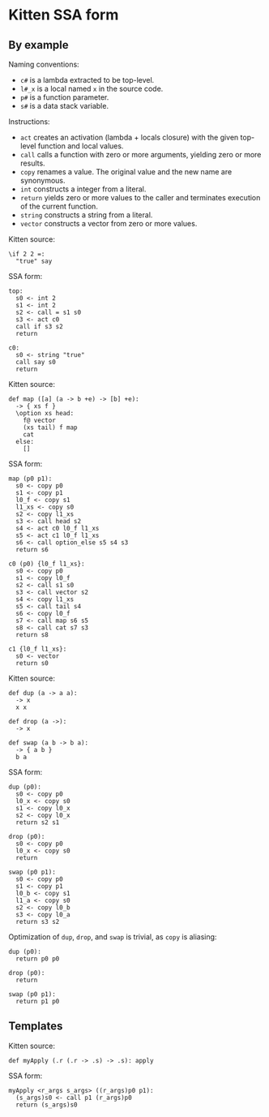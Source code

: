 # Kitten SSA form

## By example

Naming conventions:

* `c#` is a lambda extracted to be top-level.
* `l#_x` is a local named `x` in the source code.
* `p#` is a function parameter.
* `s#` is a data stack variable.

Instructions:

* `act` creates an activation (lambda + locals closure) with
  the given top-level function and local values.
* `call` calls a function with zero or more arguments,
  yielding zero or more results.
* `copy` renames a value.  The original value and the new
  name are synonymous.
* `int` constructs a integer from a literal.
* `return` yields zero or more values to the caller and
  terminates execution of the current function.
* `string` constructs a string from a literal.
* `vector` constructs a vector from zero or more values.

Kitten source:

    \if 2 2 =:
      "true" say

SSA form:

    top:
      s0 <- int 2
      s1 <- int 2
      s2 <- call = s1 s0
      s3 <- act c0
      call if s3 s2
      return

    c0:
      s0 <- string "true"
      call say s0
      return

Kitten source:

    def map ([a] (a -> b +e) -> [b] +e):
      -> { xs f }
      \option xs head:
        f@ vector
        (xs tail) f map
        cat
      else:
        []

SSA form:

    map (p0 p1):
      s0 <- copy p0
      s1 <- copy p1
      l0_f <- copy s1
      l1_xs <- copy s0
      s2 <- copy l1_xs
      s3 <- call head s2
      s4 <- act c0 l0_f l1_xs
      s5 <- act c1 l0_f l1_xs
      s6 <- call option_else s5 s4 s3
      return s6

    c0 (p0) {l0_f l1_xs}:
      s0 <- copy p0
      s1 <- copy l0_f
      s2 <- call s1 s0
      s3 <- call vector s2
      s4 <- copy l1_xs
      s5 <- call tail s4
      s6 <- copy l0_f
      s7 <- call map s6 s5
      s8 <- call cat s7 s3
      return s8

    c1 {l0_f l1_xs}:
      s0 <- vector
      return s0

Kitten source:

    def dup (a -> a a):
      -> x
      x x

    def drop (a ->):
      -> x

    def swap (a b -> b a):
      -> { a b }
      b a

SSA form:

    dup (p0):
      s0 <- copy p0
      l0_x <- copy s0
      s1 <- copy l0_x
      s2 <- copy l0_x
      return s2 s1

    drop (p0):
      s0 <- copy p0
      l0_x <- copy s0
      return

    swap (p0 p1):
      s0 <- copy p0
      s1 <- copy p1
      l0_b <- copy s1
      l1_a <- copy s0
      s2 <- copy l0_b
      s3 <- copy l0_a
      return s3 s2

Optimization of `dup`, `drop`, and `swap` is trivial, as
`copy` is aliasing:

    dup (p0):
      return p0 p0

    drop (p0):
      return

    swap (p0 p1):
      return p1 p0

## Templates

Kitten source:

    def myApply (.r (.r -> .s) -> .s): apply

SSA form:

    myApply <r_args s_args> ((r_args)p0 p1):
      (s_args)s0 <- call p1 (r_args)p0
      return (s_args)s0
